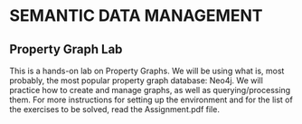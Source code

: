 # SEMANTIC DATA MANAGEMENT
## Property Graph Lab

This is a hands-on lab on Property Graphs. We will be using what is, most probably, the most popular property graph database: Neo4j. We will practice how to create and manage graphs, as well as querying/processing them.
For more instructions for setting up the environment and for the list of the exercises to be solved, read the Assignment.pdf file. 